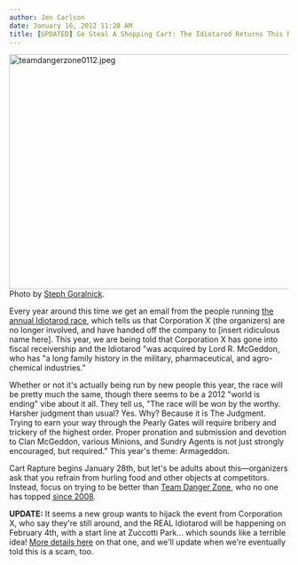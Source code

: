 ```yaml
---
author: Jen Carlson
date: January 16, 2012 11:28 AM
title: [UPDATED] Go Steal A Shopping Cart: The Idiotarod Returns This Next Month
---
```


<p><span class="mt-enclosure mt-enclosure-image" style="display: inline;"> <img alt="teamdangerzone0112.jpeg" src="https://web.archive.org/web/20120131160347im_/http://gothamist.com/attachments/arts_jen/teamdangerzone0112.jpeg" width="640" height="423" class="image-none"> </span><br>
<span class="photo_caption">Photo by <a href="https://web.archive.org/web/20120131160347/http://www.flickr.com/photos/sgoralnick/2222917521/">Steph Goralnick</a>.</span></p>

<p>Every year around this time we get an email from the people running <a href="https://web.archive.org/web/20120131160347/http://gothamist.com/tags/idiotarod">the annual Idiotarod race</a>, which tells us that Corporation X (the organizers) are no longer involved, and have handed off the company to [insert ridiculous name here]. This year, we are being told that Corporation X has gone into fiscal receivership and the Idiotarod &quot;was acquired by Lord R. McGeddon, who has &quot;a long family history in the military, pharmaceutical, and agro-chemical industries.&quot;</p>

<p>Whether or not it&apos;s actually being run by new people this year, the race will be pretty much the same, though there seems to be a 2012 &quot;world is ending&quot; vibe about it all. They tell us, &quot;The race will be won by the worthy.  Harsher judgment than usual? Yes.  Why?  Because it is The Judgment. Trying to earn your way through the Pearly Gates will require bribery and trickery of the highest order.  Proper pronation and submission and devotion to Clan McGeddon, various Minions, and Sundry Agents is not just strongly encouraged, but required.&quot; This year&apos;s theme: Armageddon.</p>

<p>Cart Rapture begins January 28th, but let&apos;s be adults about this&#x2014;organizers ask that you refrain from hurling food and other objects at competitors. Instead, focus on trying to be better than <a href="https://web.archive.org/web/20120131160347/http://gothamist.com/2009/01/29/video_idiotarod_psa.php">Team Danger Zone</a>, who no one has topped <a href="https://web.archive.org/web/20120131160347/http://gothamist.com/2008/01/28/video_of_the_da_156.php">since 2008</a>.</p>

<p><strong>UPDATE:</strong> It seems a new group wants to hijack the event from Corporation X, who say they&apos;re still around, and the REAL Idiotarod will be happening on February 4th, with a start line at Zuccotti Park... which sounds like a terrible idea! <a href="https://web.archive.org/web/20120131160347/http://www.nycidiotarod2012.com/">More details here</a> on that one, and we&apos;ll update when we&apos;re eventually told this is a scam, too.</p>
